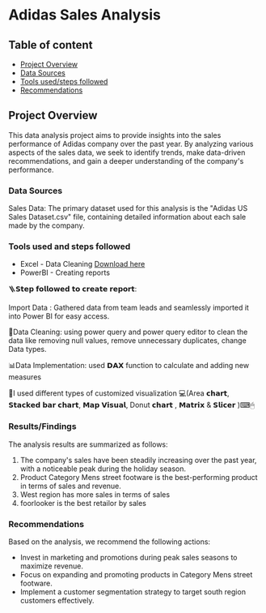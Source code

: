 
# Adidas Sales Analysis

## Table of content

  - [Project Overview](#project-overview)
  - [Data Sources](#data-sources)
  - [Tools used/steps followed](#tools-used-and-steps-followed)
  - [Recommendations](#recommendations)

## Project Overview

This data analysis project aims to provide insights into the sales performance of Adidas company over the past year. By analyzing various aspects of the sales data, we seek to identify trends, make data-driven recommendations, and gain a deeper understanding of the company's performance.

### Data Sources


Sales Data: The primary dataset used for this analysis is the "Adidas US Sales Dataset.csv" file, containing detailed information about each sale made by the company.

### Tools used and steps followed

- Excel - Data Cleaning [Download here](https://microsoft.com)
- PowerBI - Creating reports

🪜𝗦𝘁𝗲𝗽 𝗳𝗼𝗹𝗹𝗼𝘄𝗲𝗱 𝘁𝗼 𝗰𝗿𝗲𝗮𝘁𝗲 𝗿𝗲𝗽𝗼𝗿𝘁:

Import Data : Gathered data from team leads and seamlessly imported it into Power BI for easy access.

📑Data Cleaning:
using power query and power query editor to clean the data like removing null values, remove unnecessary duplicates, change Data types.

📊Data Implementation: used 𝗗𝗔𝗫 function to calculate and adding new measures

🤗I used different types of customized visualization 💻(Area 𝗰𝗵𝗮𝗿𝘁, 𝗦𝘁𝗮𝗰𝗸𝗲𝗱 𝗯𝗮𝗿 𝗰𝗵𝗮𝗿𝘁, 𝗠𝗮𝗽 𝗩𝗶𝘀𝘂𝗮𝗹, Donut 𝗰𝗵𝗮𝗿𝘁 , 𝗠𝗮𝘁𝗿𝗶𝘅 & 𝗦𝗹𝗶𝗰𝗲𝗿 )⌨🖱

### Results/Findings

The analysis results are summarized as follows:
1. The company's sales have been steadily increasing over the past year, with a noticeable peak during the holiday season.
2. Product Category Mens street footware is the best-performing product in terms of sales and revenue.
3. West region has more sales in terms of sales
4. foorlooker is the best retailor by sales

### Recommendations

Based on the analysis, we recommend the following actions:
- Invest in marketing and promotions during peak sales seasons to maximize revenue.
- Focus on expanding and promoting products in Category Mens street footware.
- Implement a customer segmentation strategy to target south region customers effectively.
